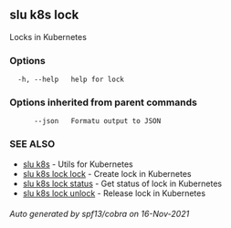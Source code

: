 ## slu k8s lock

Locks in Kubernetes

### Options

```
  -h, --help   help for lock
```

### Options inherited from parent commands

```
      --json   Formatu output to JSON
```

### SEE ALSO

* [slu k8s](slu_k8s.md)	 - Utils for Kubernetes
* [slu k8s lock lock](slu_k8s_lock_lock.md)	 - Create lock in Kubernetes
* [slu k8s lock status](slu_k8s_lock_status.md)	 - Get status of lock in Kubernetes
* [slu k8s lock unlock](slu_k8s_lock_unlock.md)	 - Release lock in Kubernetes

###### Auto generated by spf13/cobra on 16-Nov-2021
